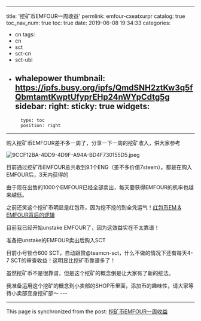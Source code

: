 
---
title: '挖矿币EMFOUR一周收益'
permlink: emfour-cxeatxurpr
catalog: true
toc_nav_num: true
toc: true
date: 2019-06-08 19:34:33
categories:
- cn
tags:
- cn
- sct
- sct-cn
- sct-ubi
- whalepower
thumbnail: https://ipfs.busy.org/ipfs/QmdSNH2ztKw3q5fQbmtamtKwptUfyprEHp24nWYpCdtg5g
sidebar:
    right:
        sticky: true
widgets:
    -
        type: toc
        position: right
---


购入挖矿币EMFOUR差不多一周了，分享一下一周的挖矿收入，供大家参考

<img src="https://ipfs.busy.org/ipfs/QmdSNH2ztKw3q5fQbmtamtKwptUfyprEHp24nWYpCdtg5g" alt="9CCF12BA-4DD9-4D9F-A94A-BD4F730155D5.jpeg" /><br/>

目前通过挖矿币EMFOUR总共收到9.1个ENG（差不多价值7steem）。都是在购入EMFOUR后，3天内获得的

由于现在出售的1000个EMFOUR已经全部卖出，每天要获得EMFOUR的机率也越来越低。

之前还笑这个挖矿币明显是红包币，因为挖不挖的到全凭运气！<a href="https://busy.org/@ericet/ememfour-yp4ve8bwnn">红包币EM &amp; EMFOUR背后的逻辑</a>

目前我已经开始unstake EMFOUR了，因为这效益实在不太靠谱！

准备把unstake的EMFOUR卖出后购入SCT

目前小号锁仓600 SCT，自动跟赞@teamcn-sct，什么不做的情况下还有每天4-7 SCT的审查收益！这明显比挖矿币靠谱多了！

虽然挖矿币不是很靠谱，但是这个挖矿的概念倒是让大家有了新的挖法。

我准备运用这个挖矿的概念到小卖部的SHOP币里面，添加币的趣味性，请大家等待小卖部变身挖矿部～ ---

- - -

This page is synchronized from the post: [挖矿币EMFOUR一周收益](https://steemit.com/@ericet/emfour-cxeatxurpr)
